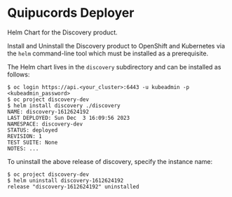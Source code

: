 # Quipucords Deployer

Helm Chart for the Discovery product.

Install and Uninstall the Discovery product to OpenShift and Kubernetes via the `helm` command-line tool which must be installed as a prerequisite.

The Helm chart lives in the `discovery` subdirectory and can be installed as follows:

```
$ oc login https://api.<your_cluster>:6443 -u kubeadmin -p <kubeadmin_password>
$ oc project discovery-dev
$ helm install discovery ./discovery
NAME: discovery-1612624192
LAST DEPLOYED: Sun Dec  3 16:09:56 2023
NAMESPACE: discovery-dev
STATUS: deployed
REVISION: 1
TEST SUITE: None
NOTES: ... 
```

To uninstall the above release of discovery, specify the instance name:

```
$ oc project discovery-dev
$ helm uninstall discovery-1612624192
release "discovery-1612624192" uninstalled
```


